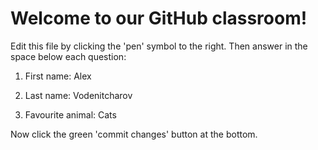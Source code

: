 # Welcome to our GitHub classroom!

Edit this file by clicking the 'pen' symbol to the right.
Then answer in the space below each question:

1. First name: Alex

2. Last name: Vodenitcharov

3. Favourite animal: Cats


Now click the green 'commit changes' button at the bottom.

